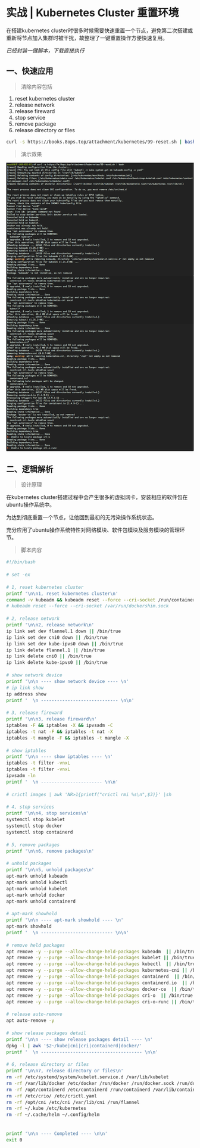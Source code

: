 # 实战 | Kubernetes Cluster 重置环境

在搭建kubernetes cluster时很多时候需要快速重置一个节点，避免第二次搭建或重新将节点加入集群时被干扰，故整理了一键重置操作方便快速复用。



*已经封装一键脚本，下载直接执行*

## 一、快速应用

> 清除内容包括

1. reset kubernetes cluster 
2. release network
3. release fireward
4. stop service
5. remove package
6. release directory or files

```bash
curl -s https://books.8ops.top/attachment/kubernetes/99-reset.sh | bash
```



> 演示效果

![kubernetes cluster reset](../images/kubernetes/screen/02-reset.png)



## 二、逻辑解析

> 设计原理

在kubernetes cluster搭建过程中会产生很多的虚拟网卡，安装相应的软件包在ubuntu操作系统中。

为达到彻底重置一个节点，让他回到最初的无污染操作系统状态。

充分应用了ubuntu操作系统特性对网络模块、软件包模块及服务模块的管理环节。



> 脚本内容

```Bash
#!/bin/bash

# set -ex

# 1, reset kubernetes cluster 
printf '\n\n1, reset kubernetes cluster\n'
command -v kubeadm && kubeadm reset --force --cri-socket /run/containerd/containerd.sock
# kubeadm reset --force --cri-socket /var/run/dockershim.sock

# 2, release network
printf '\n\n2, release network\n'
ip link set dev flannel.1 down || /bin/true
ip link set dev cni0 down || /bin/true
ip link set dev kube-ipvs0 down || /bin/true
ip link delete flannel.1 || /bin/true
ip link delete cni0 || /bin/true
ip link delete kube-ipvs0 || /bin/true

# show network device
printf '\n\n ---- show network device ---- \n'
# ip link show
ip address show
printf '  \n ----------------------------- \n\n'

# 3, release fireward
printf '\n\n3, release fireward\n'
iptables -F && iptables -X && ipvsadm -C
iptables -t nat -F && iptables -t nat -X
iptables -t mangle -F && iptables -t mangle -X

# show iptables
printf '\n\n ---- show iptables ---- \n'
iptables -t filter -vnxL
iptables -t filter -vnxL
ipvsadm -ln
printf '  \n ----------------------- \n\n'

# crictl images | awk 'NR>1{printf("crictl rmi %s\n",$3)}' |sh

# 4, stop services
printf '\n\n4, stop services\n'
systemctl stop kubelet
systemctl stop docker
systemctl stop containerd

# 5, remove packages
printf '\n\n6, remove packages\n'

# unhold packages
printf '\n\n5, unhold packages\n'
apt-mark unhold kubeadm
apt-mark unhold kubectl
apt-mark unhold kubelet
apt-mark unhold docker
apt-mark unhold containerd

# apt-mark showhold
printf '\n\n ---- apt-mark showhold ---- \n'
apt-mark showhold
printf '  \n --------------------------- \n\n'

# remove held packages
apt remove -y --purge --allow-change-held-packages kubeadm  || /bin/true
apt remove -y --purge --allow-change-held-packages kubelet || /bin/true
apt remove -y --purge --allow-change-held-packages kubectl  || /bin/true
apt remove -y --purge --allow-change-held-packages kubernetes-cni || /bin/true
apt remove -y --purge --allow-change-held-packages containerd  || /bin/true
apt remove -y --purge --allow-change-held-packages containerd.io  || /bin/true # deprecated
apt remove -y --purge --allow-change-held-packages docker-ce  || /bin/true.    # deprecated
apt remove -y --purge --allow-change-held-packages cri-o  || /bin/true
apt remove -y --purge --allow-change-held-packages cri-o-runc || /bin/true

# release auto-remove
apt auto-remove -y

# show release packages detail
printf '\n\n ---- show release packages detail ---- \n'
dpkg -l | awk '$2~/kube|cni|cri|containerd|docker/'
printf '  \n -------------------------------------- \n\n'

# 6, release directory or files
printf '\n\n7, release directory or files\n'
rm -rf /etc/systemd/system/kubelet.service.d /var/lib/kubelet
rm -rf /var/lib/docker /etc/docker /run/docker /run/docker.sock /run/dockershim.sock
rm -rf /opt/containerd /etc/containerd /run/containerd /var/lib/containerd
rm -rf /etc/crio/ /etc/crictl.yaml
rm -rf /opt/cni /etc/cni /var/lib/cni /run/flannel
rm -rf ~/.kube /etc/kubernetes
rm -rf ~/.cache/helm ~/.config/helm


printf '\n\n ---- Completed ---- \n\n'
exit 0
```

